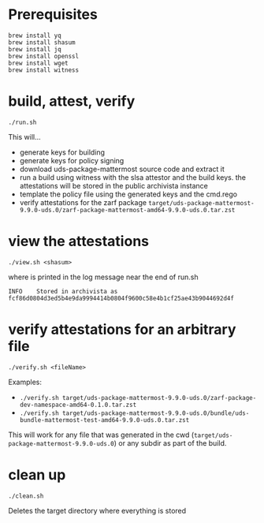 # Prerequisites

```
brew install yq
brew install shasum
brew install jq
brew install openssl
brew install wget
brew install witness
```

# build, attest, verify
`./run.sh`

This will...
* generate keys for building
* generate keys for policy signing
* download uds-package-mattermost source code and extract it
* run a build using witness with the slsa attestor and the build keys. the attestations will be stored in the public archivista instance
* template the policy file using the generated keys and the cmd.rego
* verify attestations for the zarf package `target/uds-package-mattermost-9.9.0-uds.0/zarf-package-mattermost-amd64-9.9.0-uds.0.tar.zst`


# view the attestations
`./view.sh <shasum>`

where <shasum> is printed in the log message near the end of run.sh

`INFO    Stored in archivista as fcf86d0804d3ed5b4e9da9994414b0804f9600c58e4b1cf25ae43b9044692d4f`

# verify attestations for an arbitrary file
`./verify.sh <fileName>`

Examples: 
* `./verify.sh target/uds-package-mattermost-9.9.0-uds.0/zarf-package-dev-namespace-amd64-0.1.0.tar.zst`
* `./verify.sh target/uds-package-mattermost-9.9.0-uds.0/bundle/uds-bundle-mattermost-test-amd64-9.9.0-uds.0.tar.zst`

This will work for any file that was generated in the cwd (`target/uds-package-mattermost-9.9.0-uds.0`) or any subdir as part of the build.

# clean up
`./clean.sh`

Deletes the target directory where everything is stored
